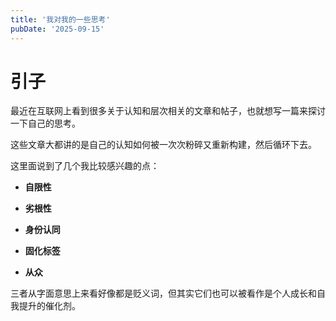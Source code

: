 ```yaml
---
title: '我对我的一些思考'
pubDate: '2025-09-15' 
---
```


# 引子 

最近在互联网上看到很多关于认知和层次相关的文章和帖子，也就想写一篇来探讨一下自己的思考。

这些文章大都讲的是自己的认知如何被一次次粉碎又重新构建，然后循环下去。

这里面说到了几个我比较感兴趣的点：

- **自限性**

- **劣根性**

- **身份认同**

- **固化标签**

- **从众**

三者从字面意思上来看好像都是贬义词，但其实它们也可以被看作是个人成长和自我提升的催化剂。



